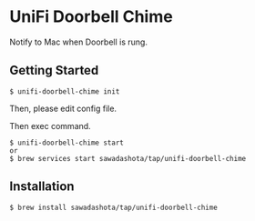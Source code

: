 UniFi Doorbell Chime
===

Notify to Mac when Doorbell is rung.

Getting Started
---

```
$ unifi-doorbell-chime init
```

Then, please edit config file.

Then exec command.

```
$ unifi-doorbell-chime start
or
$ brew services start sawadashota/tap/unifi-doorbell-chime
```

Installation
---

```
$ brew install sawadashota/tap/unifi-doorbell-chime
```

